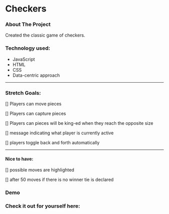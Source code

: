 # Checkers

### About The Project

Created the classic game of checkers.

### Technology used:

- JavaScript
- HTML
- CSS
- Data-centric approach

---

### Stretch Goals:

[] Players can move pieces

[] Players can capture pieces

[] Players can pieces will be king-ed when they reach the opposite size

[] message indicating what player is currently active

[] players toggle back and forth automatically

---

#### Nice to have:

[] possible moves are highlighted

[] after 50 moves if there is no winner tie is declared

### Demo

### Check it out for yourself here:
